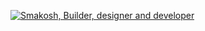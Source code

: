 [![Smakosh, Builder, designer and developer](https://pimp-my-readme.webapp.io/pimp-my-readme/wavy-banner?subtitle=Builder%2C%20designer%20and%20developer&title=Smakosh)](https://smakosh.com)
